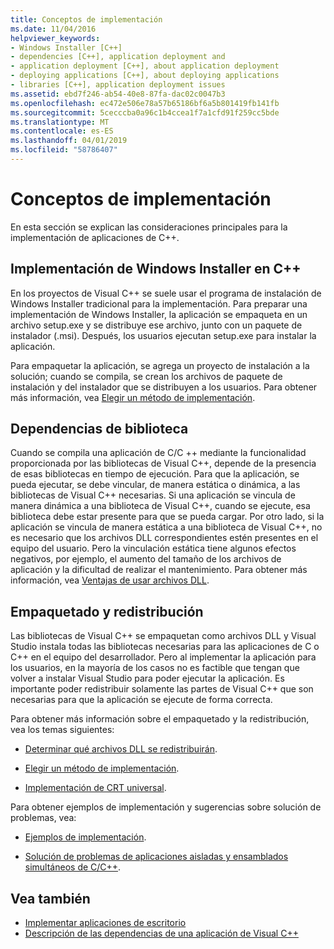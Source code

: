 ```yaml
---
title: Conceptos de implementación
ms.date: 11/04/2016
helpviewer_keywords:
- Windows Installer [C++]
- dependencies [C++], application deployment and
- application deployment [C++], about application deployment
- deploying applications [C++], about deploying applications
- libraries [C++], application deployment issues
ms.assetid: ebd7f246-ab54-40e8-87fa-dac02c0047b3
ms.openlocfilehash: ec472e506e78a57b65186bf6a5b801419fb141fb
ms.sourcegitcommit: 5cecccba0a96c1b4ccea1f7a1cfd91f259cc5bde
ms.translationtype: MT
ms.contentlocale: es-ES
ms.lasthandoff: 04/01/2019
ms.locfileid: "58786407"
---
```

# <a name="deployment-concepts"></a>Conceptos de implementación

En esta sección se explican las consideraciones principales para la implementación de aplicaciones de C++.

## <a name="windows-installer-deployment-in-c"></a>Implementación de Windows Installer en C++

En los proyectos de Visual C++ se suele usar el programa de instalación de Windows Installer tradicional para la implementación. Para preparar una implementación de Windows Installer, la aplicación se empaqueta en un archivo setup.exe y se distribuye ese archivo, junto con un paquete de instalador (.msi). Después, los usuarios ejecutan setup.exe para instalar la aplicación.

Para empaquetar la aplicación, se agrega un proyecto de instalación a la solución; cuando se compila, se crean los archivos de paquete de instalación y del instalador que se distribuyen a los usuarios. Para obtener más información, vea [Elegir un método de implementación](choosing-a-deployment-method.md).

## <a name="library-dependencies"></a>Dependencias de biblioteca

Cuando se compila una aplicación de C/C ++ mediante la funcionalidad proporcionada por las bibliotecas de Visual C++, depende de la presencia de esas bibliotecas en tiempo de ejecución. Para que la aplicación, se pueda ejecutar, se debe vincular, de manera estática o dinámica, a las bibliotecas de Visual C++ necesarias. Si una aplicación se vincula de manera dinámica a una biblioteca de Visual C++, cuando se ejecute, esa biblioteca debe estar presente para que se pueda cargar. Por otro lado, si la aplicación se vincula de manera estática a una biblioteca de Visual C++, no es necesario que los archivos DLL correspondientes estén presentes en el equipo del usuario. Pero la vinculación estática tiene algunos efectos negativos, por ejemplo, el aumento del tamaño de los archivos de aplicación y la dificultad de realizar el mantenimiento. Para obtener más información, vea [Ventajas de usar archivos DLL](../build/dlls-in-visual-cpp.md#advantages-of-using-dlls).

## <a name="packaging-and-redistributing"></a>Empaquetado y redistribución

Las bibliotecas de Visual C++ se empaquetan como archivos DLL y Visual Studio instala todas las bibliotecas necesarias para las aplicaciones de C o C++ en el equipo del desarrollador. Pero al implementar la aplicación para los usuarios, en la mayoría de los casos no es factible que tengan que volver a instalar Visual Studio para poder ejecutar la aplicación. Es importante poder redistribuir solamente las partes de Visual C++ que son necesarias para que la aplicación se ejecute de forma correcta.

Para obtener más información sobre el empaquetado y la redistribución, vea los temas siguientes:

- [Determinar qué archivos DLL se redistribuirán](determining-which-dlls-to-redistribute.md).

- [Elegir un método de implementación](choosing-a-deployment-method.md).

- [Implementación de CRT universal](universal-crt-deployment.md).

Para obtener ejemplos de implementación y sugerencias sobre solución de problemas, vea:

- [Ejemplos de implementación](deployment-examples.md).

- [Solución de problemas de aplicaciones aisladas y ensamblados simultáneos de C/C++](../build/troubleshooting-c-cpp-isolated-applications-and-side-by-side-assemblies.md).

## <a name="see-also"></a>Vea también

- [Implementar aplicaciones de escritorio](deploying-native-desktop-applications-visual-cpp.md)
- [Descripción de las dependencias de una aplicación de Visual C++](understanding-the-dependencies-of-a-visual-cpp-application.md)
